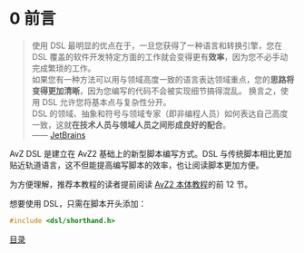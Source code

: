 # 0 前言

> 使用 DSL 最明显的优点在于，一旦您获得了一种语言和转换引擎，您在 DSL 覆盖的软件开发特定方面的工作就会变得更有**效率**，因为您不必手动完成繁琐的工作。\
如果您有一种方法可以用与领域高度一致的语言表达领域重点，您的**思路将变得更加清晰**，因为您编写的代码不会被实现细节搞得混乱。 换言之，使用 DSL 允许您将基本点与复杂性分开。\
DSL 的领域、抽象和符号与领域专家（即非编程人员）如何表达自己高度一致，这就**在技术人员与领域人员之间形成良好的配合**。\
—— [JetBrains](https://www.jetbrains.com/zh-cn/mps/concepts/domain-specific-languages/)

AvZ DSL 是建立在 AvZ2 基础上的新型脚本编写方式。DSL 与传统脚本相比更加贴近轨道语言，这不但能提高编写脚本的效率，也让阅读脚本更加方便。

为方便理解，推荐本教程的读者提前阅读 [AvZ2 本体教程](https://gitlab.com/vector-wlc/AsmVsZombies/-/blob/master/tutorial/0catalogue.md)的前 12 节。

想要使用 DSL，只需在脚本开头添加：

```cpp
#include <dsl/shorthand.h>
```


[目录](../0catalogue.md)

